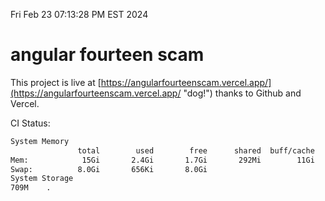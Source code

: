 Fri Feb 23 07:13:28 PM EST 2024

# angular fourteen scam


This project is live at [https://angularfourteenscam.vercel.app/](https://angularfourteenscam.vercel.app/ "dog!") thanks to Github and Vercel.

CI Status: 

```bash
System Memory
               total        used        free      shared  buff/cache   available
Mem:            15Gi       2.4Gi       1.7Gi       292Mi        11Gi        12Gi
Swap:          8.0Gi       656Ki       8.0Gi
System Storage
709M	.
